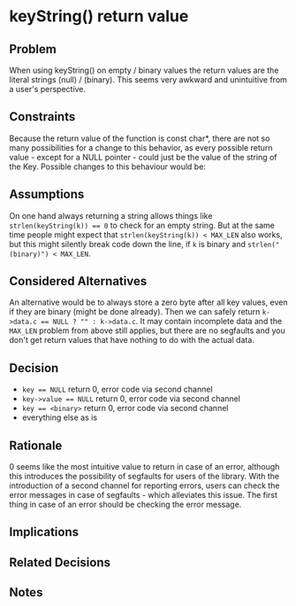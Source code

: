 # keyString() return value

## Problem

When using keyString() on empty / binary values the return values are the literal strings (null) / (binary). This seems very awkward and unintuitive from a user's perspective.

## Constraints

Because the return value of the function is const char\*, there are not so many possibilities for a change to this behavior, as every possible return value - except for a NULL pointer - could just be the value of the string of the Key. Possible changes to this behaviour would be:

## Assumptions

On one hand always returning a string allows things like `strlen(keyString(k)) == 0` to check for an empty string. But at the same time people might expect that `strlen(keyString(k)) < MAX_LEN` also works, but this might silently break code down the line, if `k` is binary and `strlen("(binary)") < MAX_LEN`.

## Considered Alternatives

An alternative would be to always store a zero byte after all key values, even if they are binary (might be done already). Then we can safely return `k->data.c == NULL ? "" : k->data.c`. It may contain incomplete data and the `MAX_LEN` problem from above still applies, but there are no segfaults and you don't get return values that have nothing to do with the actual data.

## Decision

- `key == NULL` return 0, error code via second channel
- `key->value == NULL` return 0, error code via second channel
- `key == <binary>` return 0, error code via second channel
- everything else as is

## Rationale

0 seems like the most intuitive value to return in case of an error, although
this introduces the possibility of segfaults for users of the library. With
the introduction of a second channel for reporting errors, users can check the
error messages in case of segfaults - which alleviates this issue. The first
thing in case of an error should be checking the error message.

## Implications

## Related Decisions

## Notes
